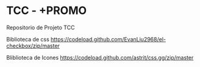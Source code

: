 # TCC - +PROMO
Repositorio de Projeto TCC

Biblioteca de css
https://codeload.github.com/EvanLiu2968/el-checkbox/zip/master

Bliblioteca de Icones
https://codeload.github.com/astrit/css.gg/zip/master
